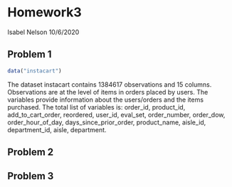 Homework3
================
Isabel Nelson
10/6/2020

## Problem 1

``` r
data("instacart")
```

The dataset instacart contains 1384617 observations and 15 columns.
Observations are at the level of items in orders placed by users. The
variables provide information about the users/orders and the items
purchased. The total list of variables is: order\_id, product\_id,
add\_to\_cart\_order, reordered, user\_id, eval\_set, order\_number,
order\_dow, order\_hour\_of\_day, days\_since\_prior\_order,
product\_name, aisle\_id, department\_id, aisle, department.

## Problem 2

## Problem 3
